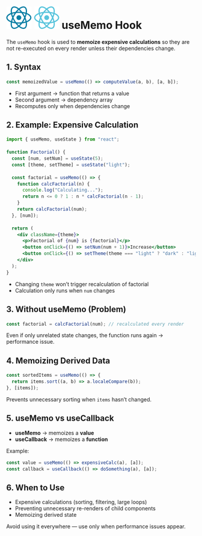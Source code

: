 # ![ ](../assets/react_light.svg#only-light) ![ ](../assets/react_dark.svg#only-dark) useMemo Hook

The `useMemo` hook is used to **memoize expensive calculations** so they are not re-executed on every render unless their dependencies change.

## 1. Syntax

```jsx
const memoizedValue = useMemo(() => computeValue(a, b), [a, b]);
```

* First argument → function that returns a value
* Second argument → dependency array
* Recomputes only when dependencies change

## 2. Example: Expensive Calculation

```jsx
import { useMemo, useState } from "react";

function Factorial() {
  const [num, setNum] = useState(5);
  const [theme, setTheme] = useState("light");

  const factorial = useMemo(() => {
    function calcFactorial(n) {
      console.log("Calculating...");
      return n <= 0 ? 1 : n * calcFactorial(n - 1);
    }
    return calcFactorial(num);
  }, [num]);

  return (
    <div className={theme}>
      <p>Factorial of {num} is {factorial}</p>
      <button onClick={() => setNum(num + 1)}>Increase</button>
      <button onClick={() => setTheme(theme === "light" ? "dark" : "light")}>Toggle Theme</button>
    </div>
  );
}
```

* Changing `theme` won’t trigger recalculation of factorial
* Calculation only runs when `num` changes

## 3. Without useMemo (Problem)

```jsx
const factorial = calcFactorial(num); // recalculated every render
```

Even if only unrelated state changes, the function runs again → performance issue.

## 4. Memoizing Derived Data

```jsx
const sortedItems = useMemo(() => {
  return items.sort((a, b) => a.localeCompare(b));
}, [items]);
```

Prevents unnecessary sorting when `items` hasn’t changed.

## 5. useMemo vs useCallback

* **useMemo** → memoizes a **value**
* **useCallback** → memoizes a **function**

Example:

```jsx
const value = useMemo(() => expensiveCalc(a), [a]);
const callback = useCallback(() => doSomething(a), [a]);
```

## 6. When to Use

* Expensive calculations (sorting, filtering, large loops)
* Preventing unnecessary re-renders of child components
* Memoizing derived state

Avoid using it everywhere — use only when performance issues appear.
